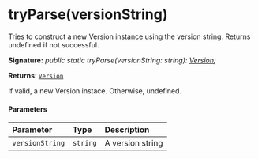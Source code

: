 # tryParse(versionString)




Tries to construct a new Version instance using the version string. Returns undefined if not successful.

**Signature:** _public static tryParse(versionString: string): [Version](../sp-core-library/version.md);_

**Returns**: [`Version`](../sp-core-library/version.md)



If valid, a new Version instace. Otherwise, undefined.

#### Parameters


| Parameter	   | Type    | Description |
|:-------------|:---------------|:------------|
| `versionString`    | `string` | A version string |


